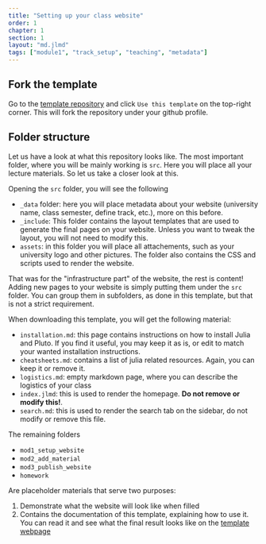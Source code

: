 ```yaml
---
title: "Setting up your class website"
order: 1
chapter: 1
section: 1
layout: "md.jlmd"
tags: ["module1", "track_setup", "teaching", "metadata"]
---
```


## Fork the template

Go to the [template repository](https://github.com/juliapluto/computational-thinking-template) and click `Use this template` on the top-right corner. This will fork the repository under your github profile.

## Folder structure

Let us have a look at what this repository looks like. The most important folder, where you will be mainly working is `src`. Here you will place all your lecture materials. So let us take a closer look at this.

Opening the `src` folder, you will see the following

- `_data` folder: here you will place metadata about your website (university name, class semester, define track, etc.), more on this before.
- `_include`: This folder contains the layout templates that are used to generate the final pages on your website. Unless you want to tweak the layout, you will not need to modify this.
- `assets`: in this folder you will place all attachements, such as your university logo and other pictures. The folder also contains the CSS and scripts used to render the website.

That was for the "infrastructure part" of the website, the rest is content! Adding new pages to your website is simply putting them under the `src` folder. You can group them in subfolders, as done in this template, but that is not a strict requirement.

When downloading this template, you will get the following material:

- `installation.md`: this page contains instructions on how to install Julia and Pluto. If you find it useful, you may keep it as is, or edit to match your wanted installation instructions.
- `cheatsheets.md`: contains a list of julia related resources. Again, you can keep it or remove it.
- `logistics.md`: empty markdown page, where you can describe the logistics of your class
- `index.jlmd`: this is used to render the homepage. **Do not remove or modify this!**.
- `search.md`: this is used to render the search tab on the sidebar, do not modify or remove this file.

The remaining folders

- `mod1_setup_website`
- `mod2_add_material`
- `mod3_publish_website`
- `homework`

Are placeholder materials that serve two purposes:

1. Demonstrate what the website will look like when filled
2. Contains the documentation of this template, explaining how to use it. You can read it and see what the final result looks like on the [template webpage](https://juliapluto.github.io/computational-thinking-template)

